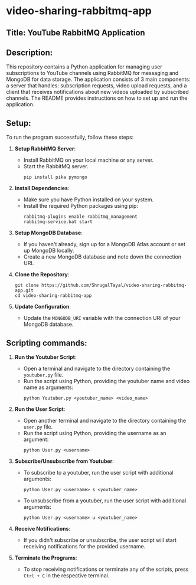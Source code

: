 # video-sharing-rabbitmq-app
 
## **Title**: YouTube RabbitMQ Application

## **Description**:
This repository contains a Python application for managing user subscriptions to YouTube channels using RabbitMQ for messaging and MongoDB for data storage. The application consists of 3 main components: a server that handles: subscription requests, video upload requests, and a client that receives notifications about new videos uploaded by subscribed channels. The README provides instructions on how to set up and run the application.

## **Setup**:
To run the program successfully, follow these steps:

1. **Setup RabbitMQ Server**:
   - Install RabbitMQ on your local machine or any server.
   - Start the RabbitMQ server.
     ```
     pip install pika pymongo
     ```

2. **Install Dependencies**:
   - Make sure you have Python installed on your system.
   - Install the required Python packages using pip:
     ```
     rabbitmq-plugins enable rabbitmq_management
     rabbitmq-service.bat start
     ```

3. **Setup MongoDB Database**:
   - If you haven't already, sign up for a MongoDB Atlas account or set up MongoDB locally.
   - Create a new MongoDB database and note down the connection URI.

4. **Clone the Repository**:
   ```
   git clone https://github.com/ShrugalTayal/video-sharing-rabbitmq-app.git
   cd video-sharing-rabbitmq-app
   ```

5. **Update Configuration**:
   - Update the `MONGODB_URI` variable with the connection URI of your MongoDB database.

## **Scripting commands**:
1. **Run the Youtuber Script**:
   - Open a terminal and navigate to the directory containing the `youtuber.py` file.
   - Run the script using Python, providing the youtuber name and video name as arguments:
     ```
     python Youtuber.py <youtuber_name> <video_name>
     ```

2. **Run the User Script**:
   - Open another terminal and navigate to the directory containing the `user.py` file.
   - Run the script using Python, providing the username as an argument:
     ```
     python User.py <username>
     ```

3. **Subscribe/Unsubscribe from Youtuber**:
   - To subscribe to a youtuber, run the user script with additional arguments:
     ```
     python User.py <username> s <youtuber_name>
     ```
   - To unsubscribe from a youtuber, run the user script with additional arguments:
     ```
     python User.py <username> u <youtuber_name>
     ```

4. **Receive Notifications**:
   - If you didn't subscribe or unsubscribe, the user script will start receiving notifications for the provided username.

5. **Terminate the Programs**:
    - To stop receiving notifications or terminate any of the scripts, press `Ctrl + C` in the respective terminal.